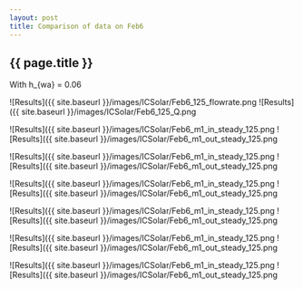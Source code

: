```yaml
---
layout: post
title: Comparison of data on Feb6
---
```

{{ page.title }}
-----------------
With h_{wa} = 0.06

![Results]({{ site.baseurl }}/images/ICSolar/Feb6_125_flowrate.png ![Results]({{ site.baseurl }}/images/ICSolar/Feb6_125_Q.png

![Results]({{ site.baseurl }}/images/ICSolar/Feb6_m1_in_steady_125.png ![Results]({{ site.baseurl }}/images/ICSolar/Feb6_m1_out_steady_125.png

![Results]({{ site.baseurl }}/images/ICSolar/Feb6_m1_in_steady_125.png ![Results]({{ site.baseurl }}/images/ICSolar/Feb6_m1_out_steady_125.png

![Results]({{ site.baseurl }}/images/ICSolar/Feb6_m1_in_steady_125.png ![Results]({{ site.baseurl }}/images/ICSolar/Feb6_m1_out_steady_125.png

![Results]({{ site.baseurl }}/images/ICSolar/Feb6_m1_in_steady_125.png ![Results]({{ site.baseurl }}/images/ICSolar/Feb6_m1_out_steady_125.png

![Results]({{ site.baseurl }}/images/ICSolar/Feb6_m1_in_steady_125.png ![Results]({{ site.baseurl }}/images/ICSolar/Feb6_m1_out_steady_125.png

![Results]({{ site.baseurl }}/images/ICSolar/Feb6_m1_in_steady_125.png ![Results]({{ site.baseurl }}/images/ICSolar/Feb6_m1_out_steady_125.png

